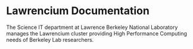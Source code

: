 # Lawrencium Documentation

The Science IT department at Lawrence Berkeley National Laboratory manages the Lawrencium cluster providing High Performance Computing needs of Berkeley Lab researchers.
